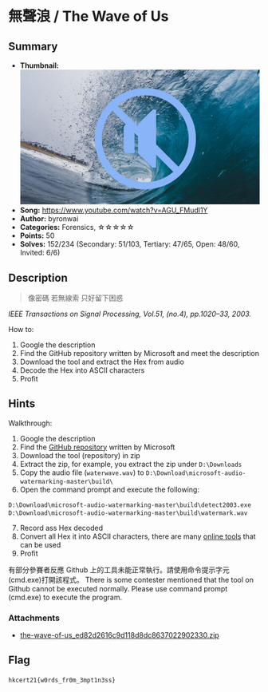 無聲浪 / The Wave of Us
===

## Summary

* **Thumbnail:** ![](thumbnail.jpg)
* **Song:** https://www.youtube.com/watch?v=AGU_FMudl1Y
* **Author:** byronwai
* **Categories:** Forensics, ☆☆☆☆☆
* **Points:** 50
* **Solves:** 152/234 (Secondary: 51/103, Tertiary: 47/65, Open: 48/60, Invited: 6/6)

## Description

> 像密碼 若無線索
> 只好留下困惑

_IEEE Transactions on Signal Processing, Vol.51, (no.4), pp.1020–33, 2003._

How to:

1. Google the description
2. Find the GitHub repository written by Microsoft and meet the description
3. Download the tool and extract the Hex from audio
4. Decode the Hex into ASCII characters
5. Profit

## Hints

Walkthrough:

1. Google the description
2. Find the [GitHub repository](https://github.com/toots/microsoft-audio-watermarking) written by Microsoft 
3. Download the tool (repository) in zip
4. Extract the zip, for example, you extract the zip under `D:\Downloads`
5. Copy the audio file (`waterwave.wav`) to `D:\Download\microsoft-audio-watermarking-master\build\`
6. Open the command prompt and execute the following:
```
D:\Download\microsoft-audio-watermarking-master\build\detect2003.exe D:\Download\microsoft-audio-watermarking-master\build\watermark.wav
```
7. Record ass Hex decoded
7. Convert all Hex it into ASCII characters, there are many [online tools](https://www.binaryhexconverter.com/hex-to-ascii-text-converter) that can be used
8. Profit

有部分參賽者反應 Github 上的工具未能正常執行。請使用命令提示字元(cmd.exe)打開該程式。
There is some contester mentioned that the tool on Github cannot be executed normally. Please use command prompt (cmd.exe) to execute the program.


### Attachments

- [the-wave-of-us_ed82d2616c9d118d8dc8637022902330.zip](https://github.com/blackb6a/hkcert-ctf-2021-challenges/releases/download/v1.0.0/the-wave-of-us_ed82d2616c9d118d8dc8637022902330.zip)

## Flag

`hkcert21{w0rds_fr0m_3mpt1n3ss}`
